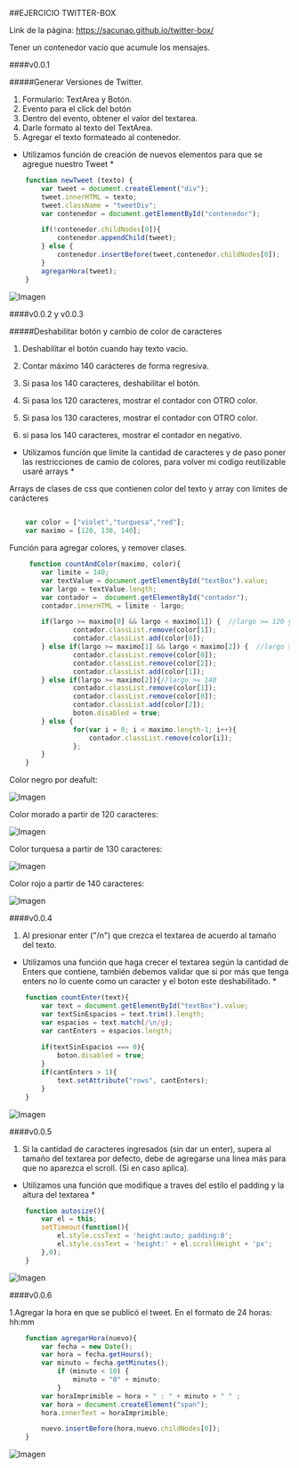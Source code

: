 ##EJERCICIO TWITTER-BOX

Link de la página: https://sacunao.github.io/twitter-box/

Tener un contenedor vacío que acumule los mensajes.

####v0.0.1

#####Generar Versiones de Twitter.

1. Formulario: TextArea y Botón.
2. Evento para el click del botón 
3. Dentro del evento, obtener el valor del textarea.
4. Darle formato al texto del TextArea.
5. Agregar el texto formateado al contenedor.

* Utilizamos función de creación de nuevos elementos para que se agregue nuestro Tweet *

```javascript
  	function newTweet (texto) {
        var tweet = document.createElement("div");
        tweet.innerHTML = texto;
        tweet.className = "tweetDiv";
        var contenedor = document.getElementById("contenedor");

        if(!contenedor.childNodes[0]){
            contenedor.appendChild(tweet);
        } else {
            contenedor.insertBefore(tweet,contenedor.childNodes[0]);
        }
        agregarHora(tweet);
	}
```
![Imagen](http://4.1m.yt/rupm60j.png "Imagen")

####v0.0.2 y v0.0.3

#####Deshabilitar botón y cambio de color de caracteres

1. Deshabilitar el botón cuando hay texto vacio.
2. Contar máximo 140 carácteres de forma regresiva.

1. Si pasa los 140 caracteres, deshabilitar el botón. 
2. Si pasa los 120 caracteres, mostrar el contador con OTRO color.
3. Si pasa los 130 caracteres, mostrar el contador con OTRO color. 
4. si pasa los 140 caracteres, mostrar el contador en negativo.

* Utilizamos función que limite la cantidad de caracteres y de paso poner las restricciones de camio de colores, para volver mi codigo reutilizable usaré arrays *

Arrays de clases de css que contienen color del texto y array con limites de carácteres

```javascript
  	
    var color = ["violet","turquesa","red"];
    var maximo = [120, 130, 140];
```

Función para agregar colores, y remover clases.

```javascript
  	 function countAndColor(maximo, color){
        var limite = 140;
        var textValue = document.getElementById("textBox").value;
        var largo = textValue.length;
        var contador =  document.getElementById("contador");
        contador.innerHTML = limite - largo;

        if(largo >= maximo[0] && largo < maximo[1]) {  //largo >= 120 y largo < 130
                contador.classList.remove(color[1]);
                contador.classList.add(color[0]);
        } else if(largo >= maximo[1] && largo < maximo[2]) {  //largo >= 130 y largo < 140
                contador.classList.remove(color[0]);
                contador.classList.remove(color[2]);
                contador.classList.add(color[1]);	
        } else if(largo >= maximo[2]){//largo >= 140
                contador.classList.remove(color[1]);
                contador.classList.remove(color[0]);
                contador.classList.add(color[2]);
                boton.disabled = true;
        } else {
                for(var i = 0; i < maximo.length-1; i++){
                    contador.classList.remove(color[i]);		
                };
        }     
    } 
```

Color negro por deafult:

![Imagen](http://1.1m.yt/lAGlrtW.png "Imagen")

Color morado a partir de 120 caracteres:

![Imagen](http://2.1m.yt/eD48TcS.png "Imagen")

Color turquesa a partir de 130 caracteres:

![Imagen](http://1.1m.yt/fWLW0ql.png "Imagen")

Color rojo a partir de 140 caracteres:

![Imagen](http://1.1m.yt/mOWQZDJ.png "Imagen")

####v0.0.4

1. Al presionar enter ("/n") que crezca el textarea de acuerdo al tamaño del texto.

* Utilizamos una función que haga crecer el textarea según la cantidad de Enters que contiene, también debemos validar que si por más que tenga enters  no lo cuente como un caracter y el boton este deshabilitado. *

```javascript
  	function countEnter(text){
        var text = document.getElementById("textBox").value;
        var textSinEspacios = text.trim().length;
        var espacios = text.match(/\n/g);
        var cantEnters = espacios.length;
        
        if(textSinEspacios === 0){
            boton.disabled = true; 
        }
        if(cantEnters > 1){
            text.setAttribute("rows", cantEnters);
        }
    }
```

![Imagen](http://3.1m.yt/KS4ktKI.png "Imagen")

####v0.0.5

1. Si la cantidad de caracteres ingresados (sin dar un enter), supera al tamaño del textarea por defecto, debe de agregarse una línea más para que no aparezca el scroll. (Si en caso aplica).

* Utilizamos una función que modifique a traves del estilo el padding y la altura del textarea *

```javascript
  	function autosize(){
        var el = this;
        setTimeout(function(){
            el.style.cssText = 'height:auto; padding:0';
            el.style.cssText = 'height:' + el.scrollHeight + 'px';
        },0);
    }
```

![Imagen](http://4.1m.yt/9txHPUf.png "Imagen")

####v0.0.6

1.Agregar la hora en que se publicó el tweet. En el formato de 24 horas: hh:mm

```javascript
  	function agregarHora(nuevo){
        var fecha = new Date();
        var hora = fecha.getHours();
        var minuto = fecha.getMinutes();
            if (minuto < 10) {
                minuto = "0" + minuto;
            }
        var horaImprimible = hora + " : " + minuto + " " ;
        var hora = document.createElement("span");
        hora.innerText = horaImprimible;

        nuevo.insertBefore(hora,nuevo.childNodes[0]); 
    }
```

![Imagen](http://2.1m.yt/u9RgD1.png "Imagen")


